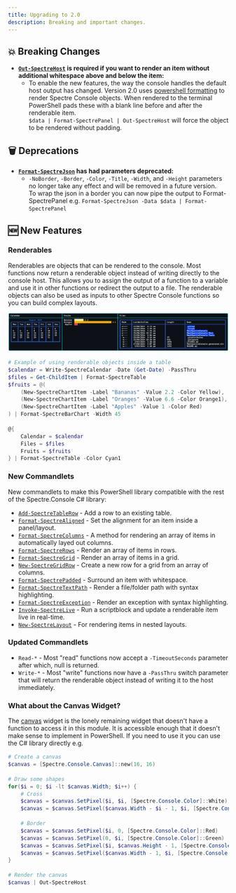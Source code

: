 ```yaml
---
title: Upgrading to 2.0
description: Breaking and important changes.
---
```


## 💥 Breaking Changes

- **[`Out-SpectreHost`](/reference/rendering/out-spectrehost/) is required if you want to render an item without additional whitespace above and below the item:**  
  - To enable the new features, the way the console handles the default host output has changed. Version 2.0 uses [powershell formatting](https://learn.microsoft.com/en-us/powershell/module/microsoft.powershell.core/about/about_format.ps1xml?view=powershell-7.4) to render Spectre Console objects. When rendered to the terminal PowerShell pads these with a blank line before and after the renderable item.  
  `$data | Format-SpectrePanel | Out-SpectreHost` will force the object to be rendered without padding.  

## 🗑️ Deprecations

- **[`Format-SpectreJson`](/reference/formatting/format-spectrejson/) has had parameters deprecated:**
  - `-NoBorder`, `-Border`, `-Color`, `-Title`, `-Width`, and `-Height` parameters no longer take any effect and will be removed in a future version.  
  To wrap the json in a border you can now pipe the output to Format-SpectrePanel e.g. `Format-SpectreJson -Data $data | Format-SpectrePanel`

## 🆕 New Features

### Renderables

Renderables are objects that can be rendered to the console. Most functions now return a renderable object instead of writing directly to the console host. This allows you to assign the output of a function to a variable and use it in other functions or redirect the output to a file. The renderable objects can also be used as inputs to other Spectre Console functions so you can build complex layouts.

![renderable items inside tables](../../../../public/2-0-tables.png)

```powershell
# Example of using renderable objects inside a table
$calendar = Write-SpectreCalendar -Date (Get-Date) -PassThru
$files = Get-ChildItem | Format-SpectreTable
$fruits = @(
    (New-SpectreChartItem -Label "Bananas" -Value 2.2 -Color Yellow),
    (New-SpectreChartItem -Label "Oranges" -Value 6.6 -Color Orange1),
    (New-SpectreChartItem -Label "Apples" -Value 1 -Color Red)
) | Format-SpectreBarChart -Width 45

@{
    Calendar = $calendar
    Files = $files
    Fruits = $fruits
} | Format-SpectreTable -Color Cyan1
```

### New Commandlets

New commandlets to make this PowerShell library compatible with the rest of the Spectre.Console C# library:

- [`Add-SpectreTableRow`](/reference/formatting/add-spectretablerow/) - Add a row to an existing table.
- [`Format-SpectreAligned`](/reference/formatting/format-spectrealigned/) - Set the alignment for an item inside a panel/layout.
- [`Format-SpectreColumns`](/reference/formatting/format-spectrecolumns/) - A method for rendering an array of items in automatically layed out columns.
- [`Format-SpectreRows`](/reference/formatting/format-spectrerows/) - Render an array of items in rows.
- [`Format-SpectreGrid`](/reference/formatting/format-spectregrid/) - Render an array of items in a grid.
- [`New-SpectreGridRow`](/reference/formatting/new-spectregridrow/) - Create a new row for a grid from an array of columns.
- [`Format-SpectrePadded`](/reference/formatting/format-spectrepadded/) - Surround an item with whitespace.
- [`Format-SpectreTextPath`](/reference/formatting/format-spectretextpath/) - Render a file/folder path with syntax highlighting.
- [`Format-SpectreException`](/reference/formatting/format-spectreexception/) - Render an exception with syntax highlighting.
- [`Invoke-SpectreLive`](/reference/live/invoke-spectrelive) - Run a scriptblock and update a renderable item live in real-time.
- [`New-SpectreLayout`](/reference/rendering/new-spectrelayout/) - For rendering items in nested layouts.

### Updated Commandlets

- `Read-*` - Most "read" functions now accept a `-TimeoutSeconds` parameter after which, null is returned.
- `Write-*` - Most "write" functions now have a `-PassThru` switch parameter that will return the renderable object instead of writing it to the host immediately.

### What about the Canvas Widget?

The [canvas](https://spectreconsole.net/widgets/canvas) widget is the lonely remaining widget that doesn't have a function to access it in this module. It is accessible enough that it doesn't make sense to implement in PowerShell. If you need to use it you can use the C# library directly e.g.

```powershell
# Create a canvas
$canvas = [Spectre.Console.Canvas]::new(16, 16)

# Draw some shapes
for($i = 0; $i -lt $canvas.Width; $i++) {
    # Cross
    $canvas = $canvas.SetPixel($i, $i, [Spectre.Console.Color]::White)
    $canvas = $canvas.SetPixel($canvas.Width - $i - 1, $i, [Spectre.Console.Color]::White)

    # Border
    $canvas = $canvas.SetPixel($i, 0, [Spectre.Console.Color]::Red)
    $canvas = $canvas.SetPixel(0, $i, [Spectre.Console.Color]::Green)
    $canvas = $canvas.SetPixel($i, $canvas.Height - 1, [Spectre.Console.Color]::Blue)
    $canvas = $canvas.SetPixel($canvas.Width - 1, $i, [Spectre.Console.Color]::Yellow)
}

# Render the canvas
$canvas | Out-SpectreHost
```
